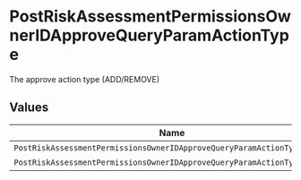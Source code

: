# PostRiskAssessmentPermissionsOwnerIDApproveQueryParamActionType

The approve action type (ADD/REMOVE)


## Values

| Name                                                                    | Value                                                                   |
| ----------------------------------------------------------------------- | ----------------------------------------------------------------------- |
| `PostRiskAssessmentPermissionsOwnerIDApproveQueryParamActionTypeAdd`    | ADD                                                                     |
| `PostRiskAssessmentPermissionsOwnerIDApproveQueryParamActionTypeRemove` | REMOVE                                                                  |